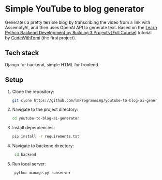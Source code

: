 # Simple YouTube to blog generator
Generates a pretty terrible blog by transcribing the video from a link with AssemblyAI, and then uses OpenAI API to generate text.
Based on the [Learn Python Backend Development by Building 3 Projects \[Full Course\]](https://www.youtube.com/watch?v=ftKiHCDVwfA&t=10088s) tutorial by [CodeWithTomi](https://www.youtube.com/c/CodeWithTomi) (the first project).

## Tech stack
Django for backend, simple HTML for frontend.

## Setup
1. Clone the repository:
    ```sh
    git clone https://github.com/lmProgramming/youtube-to-blog-ai-generator
    ```
2. Navigate to the project directory:
    ```sh
    cd youtube-to-blog-ai-generator
    ```
3. Install dependencies:
    ```sh
    pip install -r requirements.txt
    ```
4. Navigate to backend directory:
   ```sh
    cd backend
    ```
5. Run local server:
   ```sh
    python manage.py runserver
    ```
